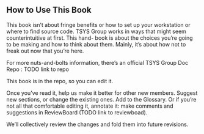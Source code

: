 ## How to Use This Book

This book isn’t about fringe benefits or how to set up your workstation or where to find source code. TSYS Group works in ways that might seem counterintuitive at first. This hand-
book is about the choices you’re going to be making and how to think about them. Mainly, it’s about how not to freak out now that you’re here.

For more nuts-and-bolts information, there’s an official TSYS Group Doc Repo : TODO link to repo

This book is in the repo, so you can edit it. 

Once you’ve read it, help us make it better for other new members. Suggest new sections, or change the existing ones. Add to the Glossary. Or if you’re not
all that comfortable editing it, annotate it: make comments and suggestions in ReviewBoard (TODO link to reviewboad). 

We’ll collectively review the changes and fold them into future revisions.